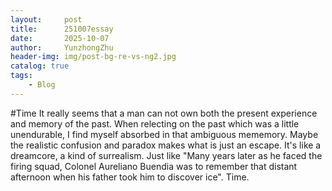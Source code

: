```yaml
---
layout:     post
title:      251007essay
date:       2025-10-07
author:     YunzhongZhu
header-img: img/post-bg-re-vs-ng2.jpg
catalog: true
tags:
    - Blog
---
```


#Time
It really seems that a man can not own both the present experience and memory of the past. When relecting on the past which was a little unendurable, I find myself absorbed in that ambiguous mememory. Maybe the realistic confusion and paradox makes what is just an escape. It's like a dreamcore, a kind of surrealism. 
Just like "Many years later as he faced the firing squad, Colonel Aureliano Buendia was to remember that distant afternoon when his father took him to discover ice".
Time.
